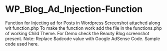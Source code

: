 # WP_Blog_Ad_Injection-Function
Function for Injecting ad for Posts in Wordpress
Screenshot attached along wit function.php
To make the function work add the file in the functions.php of working Child Theme.
For Demo check the Beauty Blog screenshot present.
Note: Replace $adcode value with Google AdSense Code. Sample code used here.
